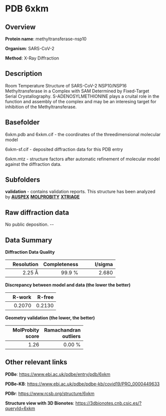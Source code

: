 # PDB 6xkm

## Overview

**Protein name**: methyltransferase-nsp10

**Organism**: SARS-CoV-2

**Method**: X-Ray Diffraction

## Description

Room Temperature Structure of SARS-CoV-2 NSP10/NSP16 Methyltransferase in a Complex with SAM Determined by Fixed-Target Serial Crystallography. S-ADENOSYLMETHIONINE plays a cruital role in the function and assembly of the complex and may be an interesing target for inhibition of the Methyltransferase.

## Basefolder

6xkm.pdb and 6xkm.cif - the coordinates of the threedimensional molecular model

6xkm-sf.cif - deposited diffraction data for this PDB entry

6xkm.mtz - structure factors after automatic refinement of molecular model against the diffraction data.

## Subfolders





**validation** - contains validation reports. This structure has been analyzed by [**AUSPEX**](https://github.com/thorn-lab/coronavirus_structural_task_force/tree/master/pdb/methyltransferase-nsp10/SARS-CoV-2/6xkm/validation/auspex)  [**MOLPROBITY**](https://github.com/thorn-lab/coronavirus_structural_task_force/tree/master/pdb/methyltransferase-nsp10/SARS-CoV-2/6xkm/validation/molprobity) [**XTRIAGE**](https://github.com/thorn-lab/coronavirus_structural_task_force/blob/master/pdb/methyltransferase-nsp10/SARS-CoV-2/6xkm/validation/Xtriage_output.log)  



## Raw diffraction data

No public deposition. --<br> 

## Data Summary
**Diffraction Data Quality**

|   | Resolution | Completeness| I/sigma |
|---|-------------:|----------------:|--------------:|
|   |2.25 Å|99.9  %|<img width=50/>2.680|

**Discrepancy between model and data (the lower the better)**

|   | **R-work**| **R-free**   
|---|-------------:|----------------:|           
||  0.2070|  0.2130|

**Geometry validation (the lower, the better)**

|   |**MolProbity<br>score**| **Ramachandran<br>outliers** 
|---|-------------:|----------------:|
||  1.26|  0.00 %|

 

 



## Other relevant links 
**PDBe**:  https://www.ebi.ac.uk/pdbe/entry/pdb/6xkm

**PDBe-KB**: https://www.ebi.ac.uk/pdbe/pdbe-kb/covid19/PRO_0000449633 
 
**PDBr**: https://www.rcsb.org/structure/6xkm 

**Structure view with 3D Bionotes**: https://3dbionotes.cnb.csic.es/?queryId=6xkm


